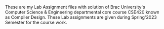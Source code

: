 These are my Lab Assignment files with solution of Brac University's Computer Science & Engineering departmental core course CSE420 known as Compiler Design. These Lab assignments are given during Spring'2023 Semester for the course work.
